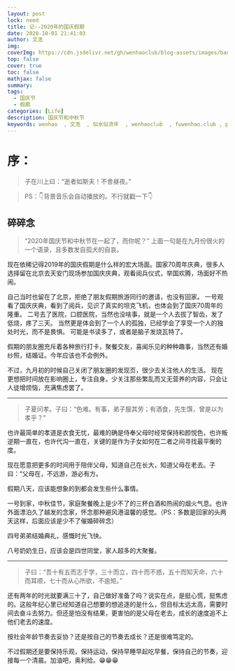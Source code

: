 ```yaml
---
layout: post
lock: need
title: 记--2020年的国庆假期
date: 2020-10-01 21:41:03
author: 文浩
img:
coverImg: https://cdn.jsdelivr.net/gh/wenhaoclub/blog-assets/images/banner/07.jpg
top: false
cover: true
toc: false
mathjax: false
summary:
tags:
  - 国庆节
  - 假期
categories: [Life]
description: 国庆节和中秋节
keywords: wenhao  , 文浩  , 似水似流年  , wenhaoclub  , fuwenhao.club , plus.fuwenhao.club  ,文浩的博客 , 似水似流年的博客
---
```

# 序：
> 子在川上曰：“逝者如斯夫！不舍昼夜。”

>PS：👇背景音乐会自动播放的。不行就戳一下👇
<link rel="stylesheet" href="https://cdn.jsdelivr.net/npm/aplayer@1.7.0/dist/APlayer.min.css">
<script src="https://cdn.jsdelivr.net/npm/aplayer@1.7.0/dist/APlayer.min.js"></script>
<script src="https://cdn.jsdelivr.net/npm/meting@1.1.0/dist/Meting.min.js"></script>
<div class="aplayer" data-id="785902" data-server="netease" data-type="song" data-mode="single" data-autoplay="true"></div>

## 碎碎念
> “2020年国庆节和中秋节在一起了，而你呢？” 上面一句是在九月份很火的一个语录，且多数发自孤犬的自哀。

现在依稀记得2019年的国庆假期是什么样的宏大场面。国家70周年庆典，很多人选择留在北京去天安门现场参加国庆庆典，观看阅兵仪式，举国欢腾，场面好不热闹。

自己当时也留在了北京，拒绝了朋友假期旅游同行的邀请，也没有回家。
一号观看了国庆庆典，看到了阅兵，见识了真实的坦克飞机，也体会到了国庆70周年的隆重。
二号去了医院，口腔医院，当然也没啥事，就是一个人去拔了智齿，发了低烧，疼了三天。
当然更是体会到了一个人的孤独，已经学会了享受一个人的独处时光，而不是畏惧。
可能是书读多了，或者是脑子发烧瓦特了。

假期的朋友圈充斥着各种旅行打卡，聚餐交友，喜闻乐见的种种趣事，当然还有婚纱照，结婚证。今年应该也不会例外。

不过，九月初的时候自己关闭了朋友圈的发现页，很少去关注他人的生活。
现在更想把时间放在影响圈上，专注自身。少关注那些繁乱而又无营养的内容，只会让人徒增烦恼，充满焦虑罢了。

---

> 子夏问孝。子曰：“色难。有事，弟子服其劳；有酒食，先生馔，曾是以为孝乎？”  

也许最简单的孝道是衣食无忧，最难的确是侍奉父母时经常保持和颜悦色，也许叛逆期一直在，也许代沟一直在，关键的是作为子女如何在二者之间寻找最平衡的度。

现在愿意把更多的时间用于陪伴父母，知道自己在长大，知道父母在老去。子曰：“父母在，不远游，游必有方。

假期八天，应该能想象的到都会发生些什么事情。

一号到家，中秋佳节，家庭聚餐晚上是少不了的三杯白酒和热闹的烟火气息。也许外面漂泊久了越发的念家，怀念那种避风港温馨的感觉。（PS：多数是回家的头两天这样，后面应该是少不了催婚碎碎念）

四号弟弟结婚典礼，感慨时光飞快。

八号奶奶生日，应该会是四世同堂，家人超多的大聚餐。

---

> 子曰：“吾十有五而志于学，三十而立，四十而不惑，五十而知天命，六十而耳顺，七十而从心所欲，不逾矩。”

 还有两年的时光就要满三十了，自己做好准备了吗？说实在点，是挺心慌，挺焦虑的。这般年纪心里已经知道自己想要的想追逐的是什么，但目标太远太高，需要时间去奋斗去努力。但还是怕没有结果，更害怕的是父母在老去，成长的速度追不上他们老去的速度。
 
按社会年龄节奏去妥协？还是按自己的节奏去成长？还是很难笃定的。

不过假期还是要保持乐观，保持运动，保持早睡早起吃早餐，保持自己的节奏，迎接每一个清晨。加油吧，奥利给。😁😁😁
